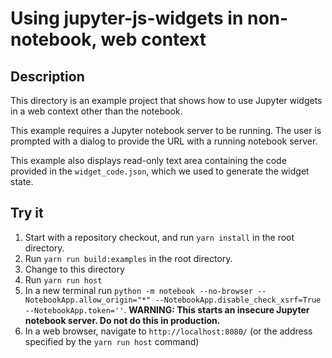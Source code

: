 # Using jupyter-js-widgets in non-notebook, web context

## Description

This directory is an example project that shows how to use Jupyter widgets
in a web context other than the notebook.

This example requires a Jupyter notebook server to be running. The user is
prompted with a dialog to provide the URL with a running notebook server.

This example also displays read-only text area containing the code
provided in the `widget_code.json`, which we used to generate the widget state.

## Try it

1. Start with a repository checkout, and run `yarn install` in the root directory.
2. Run `yarn run build:examples` in the root directory.
3. Change to this directory
4. Run `yarn run host`
5. In a new terminal run `python -m notebook --no-browser --NotebookApp.allow_origin="*" --NotebookApp.disable_check_xsrf=True --NotebookApp.token=''`. **WARNING: This starts an insecure Jupyter notebook server. Do not do this in production.**
6. In a web browser, navigate to `http://localhost:8080/` (or the address specified by the `yarn run host` command)
